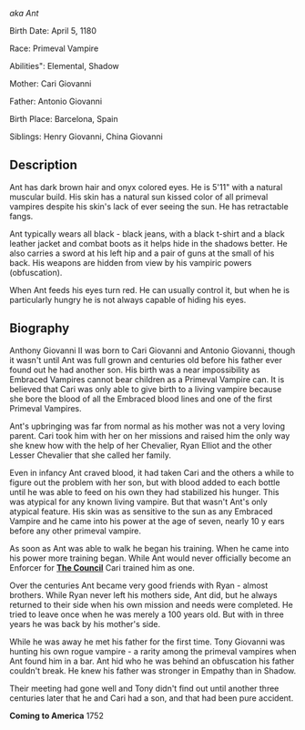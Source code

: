 _aka Ant_

Birth Date: April 5, 1180

Race: Primeval Vampire

Abilities": Elemental, Shadow

Mother: Cari Giovanni

Father: Antonio Giovanni

Birth Place: Barcelona, Spain

Siblings: Henry Giovanni, China Giovanni

## Description

Ant has dark brown hair and onyx colored eyes. He is 5'11" with a natural muscular build. His skin has a natural sun kissed color of all primeval vampires despite his skin's lack of ever seeing the sun. He has retractable fangs.

Ant typically wears all black - black jeans, with a black t-shirt and a black leather jacket and combat boots as it helps hide in the shadows better. He also carries a sword at his left hip and a pair of guns at the small of his back. His weapons are hidden from view by his vampiric powers (obfuscation).

When Ant feeds his eyes turn red. He can usually control it, but when he is particularly hungry he is not always capable of hiding his eyes.

## Biography

Anthony Giovanni II was born to Cari Giovanni and Antonio Giovanni, though it wasn't until Ant was full grown and centuries old before his father ever found out he had another son. His birth was a near impossibility as Embraced Vampires cannot bear children as a Primeval Vampire can. It is believed that Cari was only able to give birth to a living vampire because she bore the blood of all the Embraced blood lines and one of the first Primeval Vampires.

Ant's upbringing was far from normal as his mother was not a very loving parent. Cari took him with her on her missions and raised him the only way she knew how with the help of her Chevalier, Ryan Elliot and the other Lesser Chevalier that she called her family.

Even in infancy Ant craved blood, it had taken Cari and the others a while to figure out the problem with her son, but with blood added to each bottle until he was able to feed on his own they had stabilized his hunger. This was atypical for any known living vampire. But that wasn't Ant's only atypical feature. His skin was as sensitive to the sun as any Embraced Vampire and he came into his power at the age of seven, nearly 10 y ears before any other primeval vampire.

As soon as Ant was able to walk he began his training. When he came into his power more training began. While Ant would never officially become an Enforcer for [**The Council**](https://tcp.aj-hunter.com/index.php?title=The_Council&action=edit&redlink=1 "The Council (page does not exist)") Cari trained him as one.

Over the centuries Ant became very good friends with Ryan - almost brothers. While Ryan never left his mothers side, Ant did, but he always returned to their side when his own mission and needs were completed. He tried to leave once when he was merely a 100 years old. But with in three years he was back by his mother's side.

While he was away he met his father for the first time. Tony Giovanni was hunting his own rogue vampire - a rarity among the primeval vampires when Ant found him in a bar. Ant hid who he was behind an obfuscation his father couldn't break. He knew his father was stronger in Empathy than in Shadow.

Their meeting had gone well and Tony didn't find out until another three centuries later that he and Cari had a son, and that had been pure accident.

**Coming to America** 1752
<!--stackedit_data:
eyJoaXN0b3J5IjpbNjIyNzM1MjYwXX0=
-->